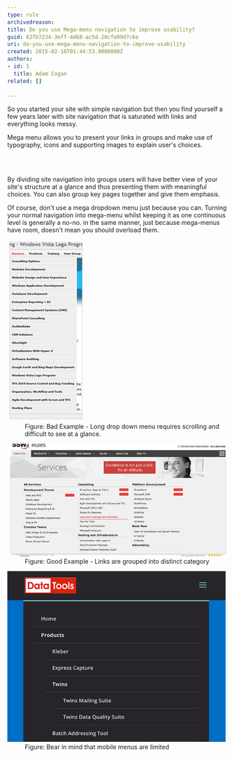 ```yaml
---
type: rule
archivedreason: 
title: Do you use Mega-menu navigation to improve usability?
guid: 62fb7234-3eff-4d68-ac5d-28cfe09d7c6e
uri: do-you-use-mega-menu-navigation-to-improve-usability
created: 2015-02-16T01:44:53.0000000Z
authors:
- id: 1
  title: Adam Cogan
related: []

---
```



<p>So you started your site with simple navigation but then you find 
yourself a few years later with site navigation that is saturated with 
links and everything looks messy.<br></p><p>Mega menu allows you to present your links in groups 
and make use of typography, icons and supporting images to explain 
user's choices.</p>
<br><excerpt class='endintro'></excerpt><br>
<p>By dividing site navigation into groups users will have better view of your site's structure at a glance and thus presenting them with meaningful choices. You can also group key pages together and give them emphasis.</p><p>Of course, don't use a mega dropdown menu just because you can. Turning your normal navigation into mega-menu whilst keeping it as one continuous level is generally a no-no. in the same manner, just because mega-menus have room, doesn't mean you should overload them.</p><dl class="badImage"><dt> <img alt="long dropdown menu" src="../../assets/longmenu.jpg" style="margin:5px;width:167px;" /> </dt><dd>Figure: Bad Example - Long drop down menu requires scrolling and difficult to see at a glance.<br></dd></dl><dl class="goodImage"><dt> <img alt="mega menu" src="megamenu.jpg" /> </dt><dd>Figure: Good Example - Links are grouped into distinct category</dd></dl> <dl class="image"> <dt> ​<img src="mobilemenu.jpg" alt="mobilemenu.jpg" style="margin:0px;width:500px;height:391px;" /> </dt><dd>Figure: Bear in mind that mobile menus are limited</dd></dl>


